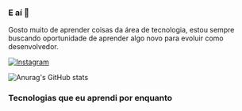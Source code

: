 ### E aí 👋

Gosto muito de aprender coisas da área de tecnologia, estou sempre buscando oportunidade de aprender algo novo para evoluir como desenvolvedor.

[![Instagram](https://img.shields.io/badge/Instagram-E4405F?style=for-the-badge&logo=instagram&logoColor=white
)](https://www.instagram.com/augustus._v2/)

![Anurag's GitHub stats](https://github-readme-stats.vercel.app/api?username=genkaitalon&show_icons=true&theme=radical)


### Tecnologias que eu aprendi por enquanto
<div style="display: inline_block"><br/>
  <img alt='' src='https://img.shields.io/badge/Dart-0175C2?style=for-the-badge&logo=dart&logoColor=white' />
  <img alt='' src='https://img.shields.io/badge/Flutter-02569B?style=for-the-badge&logo=flutter&logoColor=white' />
</div>



